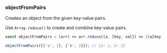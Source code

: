 ### objectFromPairs

Creates an object from the given key-value pairs.

Use `Array.reduce()` to create and combine key-value pairs.

```js
const objectFromPairs = (arr) => arr.reduce((a, [key, val]) => ((a[key] = val), a), {});
```

```js
objectFromPairs([['a', 1], ['b', 2]]); // {a: 1, b: 2}
```
